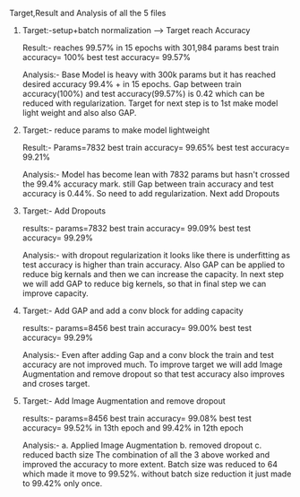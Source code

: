 Target,Result and Analysis of all the 5 files


1. Target:-setup+batch normalization --> Target reach Accuracy
	
	Result:- reaches 99.57% in 15 epochs with 301,984 params
	best train accuracy= 100%
	best test accuracy= 99.57%
	
	Analysis:-
	Base Model is heavy with 300k params but it has reached desired accuracy 99.4% + in 15 epochs.
	Gap between train accuracy(100%) and test accuracy(99.57%) is 0.42 which can be reduced with regularization.
	Target for next step is to 1st make model light weight and also also GAP.
	
2. Target:- reduce params to make model lightweight
	
	Result:-
	Params=7832
	best train accuracy= 99.65%
	best test accuracy= 99.21%
	
	Analysis:-
	Model has become lean with 7832 params but hasn't crossed the 99.4% accuracy mark.
	still Gap between train accuracy and test accuracy is 0.44%. So need to add regularization.
	Next add Dropouts

3. Target:- Add Dropouts
	
	results:-
	params=7832
	best train accuracy= 99.09%
	best test accuracy= 99.29%
	
	Analysis:-
	with dropout regularization it looks like there is underfitting as test accuracy is higher than train accuracy.
	Also GAP can be applied to reduce big kernals and then we can increase the capacity.
	In next step we will add GAP to reduce big kernels, so that in final step we can improve capacity.

4. Target:- Add GAP and add a conv block for adding capacity
	
	results:-
	params=8456
	best train accuracy= 99.00%
	best test accuracy= 99.29%
	
	Analysis:-
	Even after adding Gap and a conv block the train and test accuracy are not improved much.
	To improve target we will add Image Augmentation and remove dropout so that test accuracy also improves and croses target.
	

5. Target:- Add Image Augmentation and remove dropout
	
	results:-
	params=8456
	best train accuracy= 99.08%
	best test accuracy= 99.52% in 13th epoch and 99.42% in 12th epoch
	
	Analysis:-
	a. Applied Image Augmentation
	b. removed dropout
	c. reduced bacth size
	The combination of all the 3 above worked and improved the accuracy to more extent. Batch size was reduced to 64 which made it move to 99.52%. without batch size reduction it just made to 99.42% only once.
	
